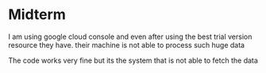 # Midterm

I am using google cloud console and even after using the best trial version resource they have. their machine is not able to process such huge data 

The code works very fine but its the system that is not able to fetch the data
